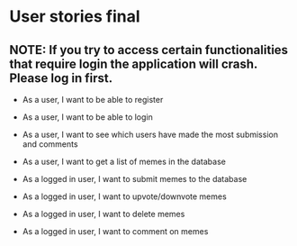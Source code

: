 # User stories final

## NOTE: If you try to access certain functionalities that require login the application will crash. Please log in first.

* As a user, I want to be able to register

* As a user, I want to be able to login

* As a user, I want to see which users have made the most submission and comments

* As a user, I want to get a list of memes in the database

* As a logged in user, I want to submit memes to the database

* As a logged in user, I want to upvote/downvote memes

* As a logged in user, I want to delete memes

* As a logged in user, I want to comment on memes
